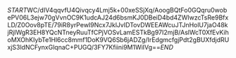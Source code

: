 $START$WC/dIV4qqvfU4Qivqcy4Lmj5k+00xeSSjXq/AoogBQtFo0GQqru0wobePV06L3ejw70gVvnOC9K1udcAJ24d6bsmKJ0DBeiD4bd4ZWIwzcTsRe9BfxLD/Z0Oov8pTE/79iR8yrPewI9Ncx7JklJvIDTovDWEEAWcuJTJnHolU7jaO48kjRjlWgR3EH8YQcNTneyRuuTfCPjVOSvLamESTkBg97I2mjB/AslWcT0XfEvKihoMXOhKIybTe1Hl6cc8mmf1DoK9VQ6Sb6jADZg/IrEdgmcfgjPdt2gBUXfdjdRUxjS3ldNCFynxGlqnaC+PUGQ/3FY7Kfiini9M1WiIVg==$END$